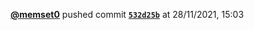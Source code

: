  <a href=https://github.com/memset0><strong>@memset0</strong></a>  pushed commit <a href=https://github.com/memset0/memset0/commit/532d25b4e3d69e36b482c30e7edeb5ca6ca11d3f><strong><code>532d25b</code></strong></a>  at 28/11/2021, 15:03 
